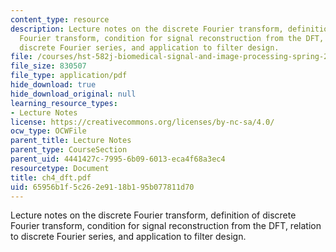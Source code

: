 ```yaml
---
content_type: resource
description: Lecture notes on the discrete Fourier transform, definition of discrete
  Fourier transform, condition for signal reconstruction from the DFT, relation to
  discrete Fourier series, and application to filter design.
file: /courses/hst-582j-biomedical-signal-and-image-processing-spring-2007/65956b1f5c262e9118b195b077811d70_ch4_dft.pdf
file_size: 830507
file_type: application/pdf
hide_download: true
hide_download_original: null
learning_resource_types:
- Lecture Notes
license: https://creativecommons.org/licenses/by-nc-sa/4.0/
ocw_type: OCWFile
parent_title: Lecture Notes
parent_type: CourseSection
parent_uid: 4441427c-7995-6b09-6013-eca4f68a3ec4
resourcetype: Document
title: ch4_dft.pdf
uid: 65956b1f-5c26-2e91-18b1-95b077811d70
---
```

Lecture notes on the discrete Fourier transform, definition of discrete Fourier transform, condition for signal reconstruction from the DFT, relation to discrete Fourier series, and application to filter design.